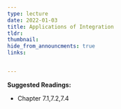 ```yaml
---
type: lecture
date: 2022-01-03
title: Applications of Integration
tldr: 
thumbnail: 
hide_from_announcments: true
links: 


---
```

**Suggested Readings:**
- Chapter 7.1,7.2,7.4

